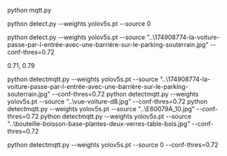 


python mqtt.py


python detect.py --weights yolov5s.pt --source 0

python detect.py --weights yolov5s.pt --source "..\174908774-la-voiture-passe-par-l-entrée-avec-une-barrière-sur-le-parking-souterrain.jpg" --conf-thres=0.72



0.71, 0.79

python detectmqtt.py --weights yolov5s.pt --source "..\174908774-la-voiture-passe-par-l-entrée-avec-une-barrière-sur-le-parking-souterrain.jpg" --conf-thres=0.72
python detectmqtt.py --weights yolov5s.pt --source "..\vue-voiture-d8.jpg" --conf-thres=0.72
python detectmqtt.py --weights yolov5s.pt --source "..\E60079A_10.jpg" --conf-thres=0.72
python detectmqtt.py --weights yolov5s.pt --source "..\bouteille-boisson-base-plantes-deux-verres-table-bois.jpg" --conf-thres=0.72

python detectmqtt.py --weights yolov5s.pt --source 0  --conf-thres=0.72













